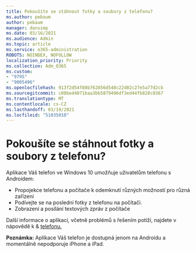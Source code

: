 ```yaml
---
title: Pokoušíte se stáhnout fotky a soubory z telefonu?
ms.author: pebaum
author: pebaum
manager: dansimp
ms.date: 03/16/2021
ms.audience: Admin
ms.topic: article
ms.service: o365-administration
ROBOTS: NOINDEX, NOFOLLOW
localization_priority: Priority
ms.collection: Adm_O365
ms.custom:
- "9795"
- "9005496"
ms.openlocfilehash: 913f2d54f80b762856d540c22d02c27e5a77d2cb
ms.sourcegitcommit: c08bed4071baa3bb5879496df3ed44fb828c8367
ms.translationtype: MT
ms.contentlocale: cs-CZ
ms.lasthandoff: 03/19/2021
ms.locfileid: "51035010"
---
```

# <a name="are-you-trying-to-download-photos-and-files-from-your-phone"></a>Pokoušíte se stáhnout fotky a soubory z telefonu?

Aplikace Váš telefon ve Windows 10 umožňuje uživatelům telefonu s Androidem:

- Propojekce telefonu a počítače k odemknutí různých možností pro různá zařízení
- Podívejte se na poslední fotky z telefonu na počítači.
- Zobrazení a posílání textových zpráv z počítače

Další informace o aplikaci, včetně problémů s řešením potíží, najdete v nápovědě k & [telefonu.](https://support.microsoft.com/your-phone-app)

**Poznámka:** Aplikace Váš telefon je dostupná jenom na Androidu a momentálně nepodporuje iPhone a iPad.